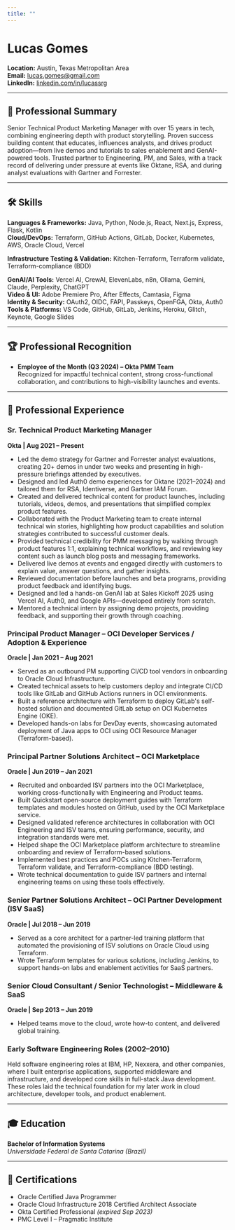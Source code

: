 ```yaml
---
title: ""
---
```

# Lucas Gomes

**Location:** Austin, Texas Metropolitan Area  
**Email:** lucas.gomes@gmail.com  
**LinkedIn:** [linkedin.com/in/lucassrg](https://linkedin.com/in/lucassrg)  

---

## 🧠 Professional Summary

Senior Technical Product Marketing Manager with over 15 years in tech, combining engineering depth with product storytelling. Proven success building content that educates, influences analysts, and drives product adoption—from live demos and tutorials to sales enablement and GenAI-powered tools. Trusted partner to Engineering, PM, and Sales, with a track record of delivering under pressure at events like Oktane, RSA, and during analyst evaluations with Gartner and Forrester.

---

## 🛠 Skills

**Languages & Frameworks:** Java, Python, Node.js, React, Next.js, Express, Flask, Kotlin  
**Cloud/DevOps:** Terraform, GitHub Actions, GitLab, Docker, Kubernetes, AWS, Oracle Cloud, Vercel  

**Infrastructure Testing & Validation:** Kitchen-Terraform, Terraform validate, Terraform-compliance (BDD)  

**GenAI/AI Tools:** Vercel AI, CrewAI, ElevenLabs, n8n, Ollama, Gemini, Claude, Perplexity, ChatGPT  
**Video & UI:** Adobe Premiere Pro, After Effects, Camtasia, Figma  
**Identity & Security:** OAuth2, OIDC, FAPI, Passkeys, OpenFGA, Okta, Auth0  
**Tools & Platforms:** VS Code, GitHub, GitLab, Jenkins, Heroku, Glitch, Keynote, Google Slides

---

## 🏆 Professional Recognition

- **Employee of the Month (Q3 2024) – Okta PMM Team**  
  Recognized for impactful technical content, strong cross-functional collaboration, and contributions to high-visibility launches and events.

---

## 💼 Professional Experience

### **Sr. Technical Product Marketing Manager**  
**Okta | Aug 2021 – Present**  
- Led the demo strategy for Gartner and Forrester analyst evaluations, creating 20+ demos in under two weeks and presenting in high-pressure briefings attended by executives.  
- Designed and led Auth0 demo experiences for Oktane (2021–2024) and tailored them for RSA, Identiverse, and Gartner IAM Forum.  
- Created and delivered technical content for product launches, including tutorials, videos, demos, and presentations that simplified complex product features.  
- Collaborated with the Product Marketing team to create internal technical win stories, highlighting how product capabilities and solution strategies contributed to successful customer deals.  
- Provided technical credibility for PMM messaging by walking through product features 1:1, explaining technical workflows, and reviewing key content such as launch blog posts and messaging frameworks.  
- Delivered live demos at events and engaged directly with customers to explain value, answer questions, and gather insights.  
- Reviewed documentation before launches and beta programs, providing product feedback and identifying bugs.  
- Designed and led a hands-on GenAI lab at Sales Kickoff 2025 using Vercel AI, Auth0, and Google APIs—developed entirely from scratch.  
- Mentored a technical intern by assigning demo projects, providing feedback, and supporting their growth through coaching.

### **Principal Product Manager – OCI Developer Services / Adoption & Experience**  
**Oracle | Jan 2021 – Aug 2021**  
- Served as an outbound PM supporting CI/CD tool vendors in onboarding to Oracle Cloud Infrastructure.  
- Created technical assets to help customers deploy and integrate CI/CD tools like GitLab and GitHub Actions runners in OCI environments.  
- Built a reference architecture with Terraform to deploy GitLab's self-hosted solution and documented GitLab setup on OCI Kubernetes Engine (OKE).  
- Developed hands-on labs for DevDay events, showcasing automated deployment of Java apps to OCI using OCI Resource Manager (Terraform-based).  

### **Principal Partner Solutions Architect – OCI Marketplace**  
**Oracle | Jun 2019 – Jan 2021**  
- Recruited and onboarded ISV partners into the OCI Marketplace, working cross-functionally with Engineering and Product teams.  
- Built Quickstart open-source deployment guides with Terraform templates and modules hosted on GitHub, used by the OCI Marketplace service.  
- Designed validated reference architectures in collaboration with OCI Engineering and ISV teams, ensuring performance, security, and integration standards were met.  
- Helped shape the OCI Marketplace platform architecture to streamline onboarding and review of Terraform-based solutions.  
- Implemented best practices and POCs using Kitchen-Terraform, Terraform validate, and Terraform-compliance (BDD testing).  
- Wrote technical documentation to guide ISV partners and internal engineering teams on using these tools effectively.  

### **Senior Partner Solutions Architect – OCI Partner Development (ISV SaaS)**  
**Oracle | Jul 2018 – Jun 2019**  
- Served as a core architect for a partner-led training platform that automated the provisioning of ISV solutions on Oracle Cloud using Terraform.  
- Wrote Terraform templates for various solutions, including Jenkins, to support hands-on labs and enablement activities for SaaS partners.  

### **Senior Cloud Consultant / Senior Technologist – Middleware & SaaS**  
**Oracle | Sep 2013 – Jun 2019**  
- Helped teams move to the cloud, wrote how-to content, and delivered global training.

### **Early Software Engineering Roles (2002–2010)**  
Held software engineering roles at IBM, HP, Nexxera, and other companies, where I built enterprise applications, supported middleware and infrastructure, and developed core skills in full-stack Java development. These roles laid the technical foundation for my later work in cloud architecture, developer tools, and product enablement.

---

## 🎓 Education

**Bachelor of Information Systems**  
*Universidade Federal de Santa Catarina (Brazil)*

---

## 📜 Certifications

- Oracle Certified Java Programmer  
- Oracle Cloud Infrastructure 2018 Certified Architect Associate  
- Okta Certified Professional *(expired Sep 2023)*  
- PMC Level I – Pragmatic Institute  